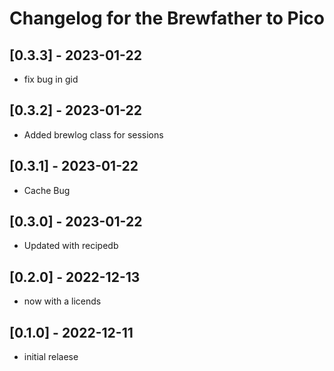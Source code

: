 # Changelog for the Brewfather to Pico

## [0.3.3] - 2023-01-22
- fix bug in gid

## [0.3.2] - 2023-01-22
- Added brewlog class for sessions

## [0.3.1] - 2023-01-22
- Cache Bug

## [0.3.0] - 2023-01-22
- Updated with recipedb

## [0.2.0] - 2022-12-13
- now with a licends

## [0.1.0] - 2022-12-11
- initial relaese
